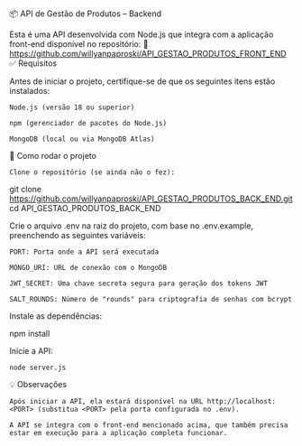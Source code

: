 📦 API de Gestão de Produtos – Backend

Esta é uma API desenvolvida com Node.js que integra com a aplicação front-end disponível no repositório:
🔗 https://github.com/willyanpaproski/API_GESTAO_PRODUTOS_FRONT_END
✅ Requisitos

Antes de iniciar o projeto, certifique-se de que os seguintes itens estão instalados:

    Node.js (versão 18 ou superior)

    npm (gerenciador de pacotes do Node.js)

    MongoDB (local ou via MongoDB Atlas)

🚀 Como rodar o projeto

    Clone o repositório (se ainda não o fez):

git clone https://github.com/willyanpaproski/API_GESTAO_PRODUTOS_BACK_END.git
cd API_GESTAO_PRODUTOS_BACK_END

Crie o arquivo .env na raiz do projeto, com base no .env.example, preenchendo as seguintes variáveis:

    PORT: Porta onde a API será executada

    MONGO_URI: URL de conexão com o MongoDB

    JWT_SECRET: Uma chave secreta segura para geração dos tokens JWT

    SALT_ROUNDS: Número de "rounds" para criptografia de senhas com bcrypt

Instale as dependências:

npm install

Inicie a API:

    node server.js

💡 Observações

    Após iniciar a API, ela estará disponível na URL http://localhost:<PORT> (substitua <PORT> pela porta configurada no .env).

    A API se integra com o front-end mencionado acima, que também precisa estar em execução para a aplicação completa funcionar.
